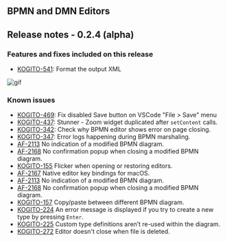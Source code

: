 BPMN and DMN Editors
--

## Release notes - 0.2.4 (alpha)

### Features and fixes included on this release 
- [KOGITO-541](https://issues.jboss.org/browse/KOGITO-541): Format the output XML
    
![gif](https://i.imgur.com/DeUs5qh.gif)

### Known issues
- [KOGITO-469](https://issues.jboss.org/browse/KOGITO-469): Fix disabled Save button on VSCode "File > Save" menu
- [KOGITO-437](https://issues.jboss.org/browse/KOGITO-437): Stunner - Zoom widget duplicated after `setContent` calls.
- [KOGITO-342](https://issues.jboss.org/browse/KOGITO-342): Check why BPMN editor shows error on page closing.
- [KOGITO-347](https://issues.jboss.org/browse/KOGITO-347): Error logs happening during BPMN marshaling.
- [AF-2113](https://issues.jboss.org/browse/AF-2113) No indication of a modified BPMN diagram. 
- [AF-2168](https://issues.jboss.org/browse/AF-2168) No confirmation popup when closing a modified BPMN diagram.
- [KOGITO-155](https://issues.jboss.org/browse/KOGITO-155) Flicker when opening or restoring editors. 
- [AF-2167](https://issues.jboss.org/browse/AF-2167) Native editor key bindings for macOS. 
- [AF-2113](https://issues.jboss.org/browse/AF-2113) No indication of a modified BPMN diagram. 
- [AF-2168](https://issues.jboss.org/browse/AF-2168) No confirmation popup when closing a modified BPMN diagram. 
- [KOGITO-157](https://issues.jboss.org/browse/KOGITO-157) Copy/paste between different BPMN diagram. 
- [KOGITO-224](https://issues.jboss.org/browse/KOGITO-224) An error message is displayed if you try to create a new type by pressing `Enter`. 
- [KOGITO-225](https://issues.jboss.org/browse/KOGITO-225) Custom type definitions aren’t re-used within the diagram. 
- [KOGITO-272](https://issues.jboss.org/browse/KOGITO-272) Editor doesn't close when file is deleted.  